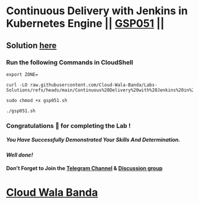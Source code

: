 # Continuous Delivery with Jenkins in Kubernetes Engine || [GSP051](https://www.cloudskillsboost.google/focuses/1104?parent=catalog) ||

## Solution [here](https://youtu.be/YYB83ZtzTpc)

### Run the following Commands in CloudShell

```
export ZONE=
```
```
curl -LO raw.githubusercontent.com/Cloud-Wala-Banda/Labs-Solutions/refs/heads/main/Continuous%20Delivery%20with%20Jenkins%20in%20Kubernetes%20Engine/gsp051.sh

sudo chmod +x gsp051.sh

./gsp051.sh
```

### Congratulations 🎉 for completing the Lab !

##### *You Have Successfully Demonstrated Your Skills And Determination.*

#### *Well done!*

#### Don't Forget to Join the [Telegram Channel](https://t.me/cloudwalabanda) & [Discussion group](https://t.me/cloudwalabandachats)

# [Cloud Wala Banda](https://www.youtube.com/@cloudwalabanda)
